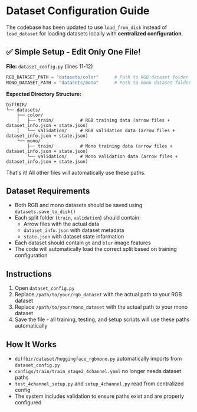 # Dataset Configuration Guide

The codebase has been updated to use `load_from_disk` instead of `load_dataset` for loading datasets locally with **centralized configuration**.

## ✅ Simple Setup - Edit Only One File!

**File:** `dataset_config.py` (lines 11-12)

```python
RGB_DATASET_PATH = "datasets/color"      # Path to RGB dataset folder
MONO_DATASET_PATH = "datasets/mono"      # Path to mono dataset folder
```

**Expected Directory Structure:**
```
DiffBIR/
└── datasets/
    ├── color/
    │   ├── train/          # RGB training data (arrow files + dataset_info.json + state.json)
    │   └── validation/     # RGB validation data (arrow files + dataset_info.json + state.json)
    └── mono/
        ├── train/          # Mono training data (arrow files + dataset_info.json + state.json)
        └── validation/     # Mono validation data (arrow files + dataset_info.json + state.json)
```

That's it! All other files will automatically use these paths.

## Dataset Requirements
- Both RGB and mono datasets should be saved using `datasets.save_to_disk()`
- Each split folder (`train`, `validation`) should contain:
  - Arrow files with the actual data
  - `dataset_info.json` with dataset metadata  
  - `state.json` with dataset state information
- Each dataset should contain `gt` and `blur` image features
- The code will automatically load the correct split based on training configuration

## Instructions
1. Open `dataset_config.py`
2. Replace `/path/to/your/rgb_dataset` with the actual path to your RGB dataset
3. Replace `/path/to/your/mono_dataset` with the actual path to your mono dataset  
4. Save the file - all training, testing, and setup scripts will use these paths automatically

## How It Works
- `diffbir/dataset/huggingface_rgbmono.py` automatically imports from `dataset_config.py`
- `configs/train/train_stage2_4channel.yaml` no longer needs dataset paths
- `test_4channel_setup.py` and `setup_4channel.py` read from centralized config
- The system includes validation to ensure paths exist and are properly configured